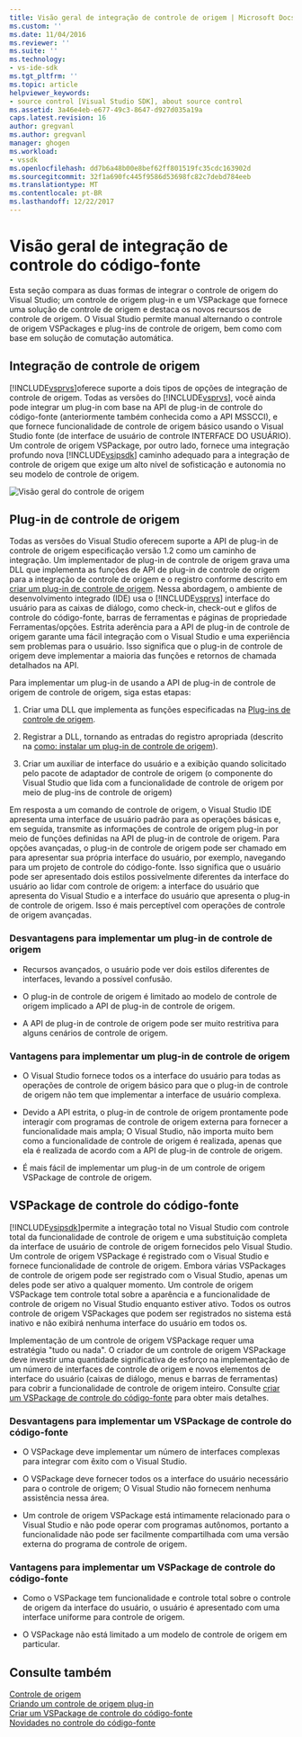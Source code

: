 ```yaml
---
title: Visão geral de integração de controle de origem | Microsoft Docs
ms.custom: ''
ms.date: 11/04/2016
ms.reviewer: ''
ms.suite: ''
ms.technology:
- vs-ide-sdk
ms.tgt_pltfrm: ''
ms.topic: article
helpviewer_keywords:
- source control [Visual Studio SDK], about source control
ms.assetid: 3a46e4eb-e677-49c3-8647-d927d035a19a
caps.latest.revision: 16
author: gregvanl
ms.author: gregvanl
manager: ghogen
ms.workload:
- vssdk
ms.openlocfilehash: dd7b6a48b00e8bef62ff801519fc35cdc163902d
ms.sourcegitcommit: 32f1a690fc445f9586d53698fc82c7debd784eeb
ms.translationtype: MT
ms.contentlocale: pt-BR
ms.lasthandoff: 12/22/2017
---
```

# <a name="source-control-integration-overview"></a>Visão geral de integração de controle do código-fonte
Esta seção compara as duas formas de integrar o controle de origem do Visual Studio; um controle de origem plug-in e um VSPackage que fornece uma solução de controle de origem e destaca os novos recursos de controle de origem. O Visual Studio permite manual alternando o controle de origem VSPackages e plug-ins de controle de origem, bem como com base em solução de comutação automática.  
  
## <a name="source-control-integration"></a>Integração de controle de origem  
 [!INCLUDE[vsprvs](../../code-quality/includes/vsprvs_md.md)]oferece suporte a dois tipos de opções de integração de controle de origem. Todas as versões do [!INCLUDE[vsprvs](../../code-quality/includes/vsprvs_md.md)], você ainda pode integrar um plug-in com base na API de plug-in de controle do código-fonte (anteriormente também conhecida como a API MSSCCI), e que fornece funcionalidade de controle de origem básico usando o Visual Studio fonte (de interface de usuário de controle INTERFACE DO USUÁRIO). Um controle de origem VSPackage, por outro lado, fornece uma integração profundo nova [!INCLUDE[vsipsdk](../../extensibility/includes/vsipsdk_md.md)] caminho adequado para a integração de controle de origem que exige um alto nível de sofisticação e autonomia no seu modelo de controle de origem.  
  
 ![Visão geral do controle de origem](../../extensibility/internals/media/sourcectnrloverview.gif "SourceCtnrlOverview")  
  
## <a name="source-control-plug-in"></a>Plug-in de controle de origem  
 Todas as versões do Visual Studio oferecem suporte a API de plug-in de controle de origem especificação versão 1.2 como um caminho de integração. Um implementador de plug-in de controle de origem grava uma DLL que implementa as funções de API de plug-in de controle de origem para a integração de controle de origem e o registro conforme descrito em [criar um plug-in de controle de origem](../../extensibility/internals/creating-a-source-control-plug-in.md). Nessa abordagem, o ambiente de desenvolvimento integrado (IDE) usa o [!INCLUDE[vsprvs](../../code-quality/includes/vsprvs_md.md)] interface do usuário para as caixas de diálogo, como check-in, check-out e glifos de controle do código-fonte, barras de ferramentas e páginas de propriedade Ferramentas/opções. Estrita aderência para a API de plug-in de controle de origem garante uma fácil integração com o Visual Studio e uma experiência sem problemas para o usuário. Isso significa que o plug-in de controle de origem deve implementar a maioria das funções e retornos de chamada detalhados na API.  
  
 Para implementar um plug-in de usando a API de plug-in de controle de origem de controle de origem, siga estas etapas:  
  
1.  Criar uma DLL que implementa as funções especificadas na [Plug-ins de controle de origem](../../extensibility/source-control-plug-ins.md).  
  
2.  Registrar a DLL, tornando as entradas do registro apropriada (descrito na [como: instalar um plug-in de controle de origem](../../extensibility/internals/how-to-install-a-source-control-plug-in.md)).  
  
3.  Criar um auxiliar de interface do usuário e a exibição quando solicitado pelo pacote de adaptador de controle de origem (o componente do Visual Studio que lida com a funcionalidade de controle de origem por meio de plug-ins de controle de origem)  
  
 Em resposta a um comando de controle de origem, o Visual Studio IDE apresenta uma interface de usuário padrão para as operações básicas e, em seguida, transmite as informações de controle de origem plug-in por meio de funções definidas na API de plug-in de controle de origem. Para opções avançadas, o plug-in de controle de origem pode ser chamado em para apresentar sua própria interface do usuário, por exemplo, navegando para um projeto de controle do código-fonte. Isso significa que o usuário pode ser apresentado dois estilos possivelmente diferentes da interface do usuário ao lidar com controle de origem: a interface do usuário que apresenta do Visual Studio e a interface do usuário que apresenta o plug-in de controle de origem. Isso é mais perceptível com operações de controle de origem avançadas.  
  
### <a name="drawbacks-to-implementing-a-source-control-plug-in"></a>Desvantagens para implementar um plug-in de controle de origem  
  
-   Recursos avançados, o usuário pode ver dois estilos diferentes de interfaces, levando a possível confusão.  
  
-   O plug-in de controle de origem é limitado ao modelo de controle de origem implicado a API de plug-in de controle de origem.  
  
-   A API de plug-in de controle de origem pode ser muito restritiva para alguns cenários de controle de origem.  
  
### <a name="advantages-to-implementing-a-source-control-plug-in"></a>Vantagens para implementar um plug-in de controle de origem  
  
-   O Visual Studio fornece todos os a interface do usuário para todas as operações de controle de origem básico para que o plug-in de controle de origem não tem que implementar a interface de usuário complexa.  
  
-   Devido a API estrita, o plug-in de controle de origem prontamente pode interagir com programas de controle de origem externa para fornecer a funcionalidade mais ampla; O Visual Studio, não importa muito bem como a funcionalidade de controle de origem é realizada, apenas que ela é realizada de acordo com a API de plug-in de controle de origem.  
  
-   É mais fácil de implementar um plug-in de um controle de origem VSPackage de controle de origem.  
  
## <a name="source-control-vspackage"></a>VSPackage de controle do código-fonte  
 [!INCLUDE[vsipsdk](../../extensibility/includes/vsipsdk_md.md)]permite a integração total no Visual Studio com controle total da funcionalidade de controle de origem e uma substituição completa da interface de usuário de controle de origem fornecidos pelo Visual Studio. Um controle de origem VSPackage é registrado com o Visual Studio e fornece funcionalidade de controle de origem. Embora várias VSPackages de controle de origem pode ser registrado com o Visual Studio, apenas um deles pode ser ativo a qualquer momento. Um controle de origem VSPackage tem controle total sobre a aparência e a funcionalidade de controle de origem no Visual Studio enquanto estiver ativo. Todos os outros controle de origem VSPackages que podem ser registrados no sistema está inativo e não exibirá nenhuma interface do usuário em todos os.  
  
 Implementação de um controle de origem VSPackage requer uma estratégia "tudo ou nada". O criador de um controle de origem VSPackage deve investir uma quantidade significativa de esforço na implementação de um número de interfaces de controle de origem e novos elementos de interface do usuário (caixas de diálogo, menus e barras de ferramentas) para cobrir a funcionalidade de controle de origem inteiro. Consulte [criar um VSPackage de controle do código-fonte](../../extensibility/internals/creating-a-source-control-vspackage.md) para obter mais detalhes.  
  
### <a name="drawbacks-to-implementing-a-source-control-vspackage"></a>Desvantagens para implementar um VSPackage de controle do código-fonte  
  
-   O VSPackage deve implementar um número de interfaces complexas para integrar com êxito com o Visual Studio.  
  
-   O VSPackage deve fornecer todos os a interface do usuário necessário para o controle de origem; O Visual Studio não fornecem nenhuma assistência nessa área.  
  
-   Um controle de origem VSPackage está intimamente relacionado para o Visual Studio e não pode operar com programas autônomos, portanto a funcionalidade não pode ser facilmente compartilhada com uma versão externa do programa de controle de origem.  
  
### <a name="advantages-to-implementing-a-source-control-vspackage"></a>Vantagens para implementar um VSPackage de controle do código-fonte  
  
-   Como o VSPackage tem funcionalidade e controle total sobre o controle de origem da interface do usuário, o usuário é apresentado com uma interface uniforme para controle de origem.  
  
-   O VSPackage não está limitado a um modelo de controle de origem em particular.  
  
## <a name="see-also"></a>Consulte também  
 [Controle de origem](../../extensibility/internals/source-control.md)   
 [Criando um controle de origem plug-in](../../extensibility/internals/creating-a-source-control-plug-in.md)   
 [Criar um VSPackage de controle do código-fonte](../../extensibility/internals/creating-a-source-control-vspackage.md)   
 [Novidades no controle do código-fonte](../../extensibility/internals/what-s-new-in-source-control.md)